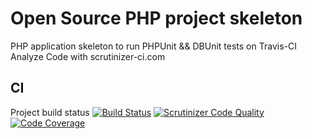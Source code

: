 Open Source PHP project skeleton
=======================

PHP application skeleton to run PHPUnit && DBUnit tests on Travis-CI
Analyze Code with scrutinizer-ci.com

## CI

Project build status
[![Build Status](https://api.travis-ci.org/fordnox/php-dbunit-on-travis-ci.png?branch=master)](http://travis-ci.org/fordnox/php-dbunit-on-travis-ci)
[![Scrutinizer Code Quality](https://scrutinizer-ci.com/g/fordnox/php-dbunit-on-travis-ci/badges/quality-score.png?b=master)](https://scrutinizer-ci.com/g/fordnox/php-dbunit-on-travis-ci/?branch=master)
[![Code Coverage](https://scrutinizer-ci.com/g/fordnox/php-dbunit-on-travis-ci/badges/coverage.png?b=master)](https://scrutinizer-ci.com/g/fordnox/php-dbunit-on-travis-ci/?branch=master)
